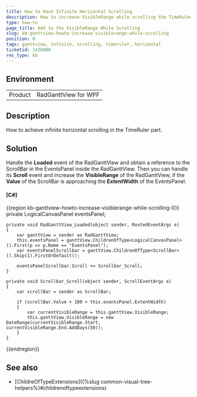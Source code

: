 ```yaml
---
title: How to Have Infinite Horizontal Scrolling
description: How to increase VisibleRange while scrolling the TimeRuler part
type: how-to
page_title: Add to the VisibleRange While Scrolling
slug: kb-ganttview-howto-increase-visiblerange-while-scrolling
position: 0
tags: ganttview, infinite, scrolling, timeruler, horizontal
ticketid: 1426000
res_type: kb
---
```


## Environment
<table>
	<tbody>
		<tr>
			<td>Product</td>
			<td>RadGanttView for WPF</td>
		</tr>
	</tbody>
</table>

## Description

How to achieve infinite horizontal scrolling in the TimeRuler part. 

## Solution

Handle the __Loaded__ event of the RadGanttView and obtain a reference to the ScrollBar in the EventsPanel inside the RadGanttView. Then you can handle its __Scroll__ event and increase the __VisibleRange__ of the RadGanttView, if the __Value__ of the ScrollBar is approaching the __ExtentWidth__ of the EventsPanel. 

#### __[C#]__
{{region kb-ganttview-howto-increase-visiblerange-while-scrolling-0}}
	private LogicalCanvasPanel eventsPanel;

    private void RadGanttView_Loaded(object sender, RoutedEventArgs e)
    {
        var ganttView = sender as RadGanttView;
        this.eventsPanel = ganttView.ChildrenOfType<LogicalCanvasPanel>().First(p => p.Name == "EventsPanel");
        var eventsPanelScrollbar = ganttView.ChildrenOfType<ScrollBar>().Skip(1).FirstOrDefault();

        eventsPanelScrollbar.Scroll += Scrollbar_Scroll;
    }

    private void Scrollbar_Scroll(object sender, ScrollEventArgs e)
    {
        var scrollBar = sender as ScrollBar;

        if (scrollBar.Value + 100 > this.eventsPanel.ExtentWidth)
        {
            var currentVisibleRange = this.ganttView.VisibleRange;
            this.ganttView.VisibleRange = new DateRange(currentVisibleRange.Start, currentVisibleRange.End.AddDays(50));
        }
    }
{{endregion}}

## See also

* [ChildreOfTypeExtensions]({%slug common-visual-tree-helpers%}#childrenoftypeextensions)
